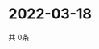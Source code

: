 # 2022-03-18
  共 0条

  <!-- BEGIN -->
  <!-- 最后更新时间Fri Mar 18 2022 16:07:49 GMT+0000 (Coordinated Universal Time) -->
  
  <!-- END -->
  
  